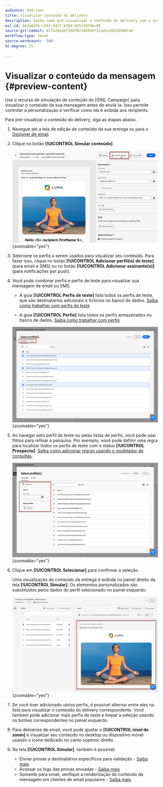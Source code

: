 ```yaml
---
audience: end-user
title: Visualizar conteúdo do delivery
description: Saiba como pré-visualizar o conteúdo de delivery com a interface do usuário da Web do Campaign
exl-id: 663a8395-c5b7-4427-bfdd-055230f9bc05
source-git-commit: 81fa26e44739d70218b949712a41a3d520900fa0
workflow-type: tm+mt
source-wordcount: '349'
ht-degree: 1%

---
```



# Visualizar o conteúdo da mensagem {#preview-content}

Use o recurso de simulação de conteúdo do [!DNL Campaign] para visualizar o conteúdo da sua mensagem antes de enviá-la. Isso permite controlar a personalização e verificar como ela é exibida aos recipients.

Para pré-visualizar o conteúdo do delivery, siga as etapas abaixo.

1. Navegue até a tela de edição de conteúdo da sua entrega ou para o [Designer de email](../email/get-started-email-designer.md).

1. Clique no botão **[!UICONTROL Simular conteúdo]**.

   ![](assets/simulate-button.png){zoomable="yes"}

1. Selecione os perfis a serem usados para visualizar seu conteúdo. Para fazer isso, clique no botão **[!UICONTROL Adicionar perfil(is) de teste]** (para email e SMS) ou no botão **[!UICONTROL Adicionar assinante(s)]** (para notificações por push).

1. Você pode combinar perfis e perfis de teste para visualizar sua mensagem de email ou SMS.

   * A guia **[!UICONTROL Perfis de teste]** lista todos os perfis de teste, que são destinatários adicionais e fictícios no banco de dados. [Saiba como trabalhar com perfis de teste](../audience/test-profiles.md)

   * A guia **[!UICONTROL Perfis]** lista todos os perfis armazenados no banco de dados. [Saiba como trabalhar com perfis](../audience/about-recipients.md)

   ![](assets/simulate-select-profiles.png){zoomable="yes"}

1. Ao navegar pelo perfil de teste ou pelas listas de perfis, você pode usar filtros para refinar a pesquisa. Por exemplo, você pode definir uma regra para localizar todos os perfis de teste com o status **[!UICONTROL Prospecto]**. [Saiba como adicionar regras usando o modelador de consultas](../query/query-modeler-overview.md).

   ![](assets/simulate-test-profile-filter.png){zoomable="yes"}

1. Clique em **[!UICONTROL Selecionar]** para confirmar a seleção.

   Uma visualização do conteúdo da entrega é exibida no painel direito da tela **[!UICONTROL Simular]**. Os elementos personalizados são substituídos pelos dados do perfil selecionado no painel esquerdo.

   ![](assets/simulate-preview.png){zoomable="yes"}

1. Se você tiver adicionado vários perfis, é possível alternar entre eles na lista para visualizar o conteúdo do delivery correspondente. Você também pode adicionar mais perfis de teste e limpar a seleção usando os botões correspondentes no painel esquerdo.

1. Para deliveries de email, você pode ajustar o **[!UICONTROL nível de zoom]** e visualizar seu conteúdo no desktop ou dispositivo móvel usando o ícone dedicado no canto superior direito.

1. Na tela **[!UICONTROL Simular]**, também é possível:
   * Enviar provas a destinatários específicos para validação - [Saiba mais](test-deliveries.md)
   * Acessar os logs das provas enviadas - [Saiba mais](test-deliveries.md#access-test-deliveries)
   * Somente para email, verifique a renderização do conteúdo da mensagem em clientes de email populares - [Saiba mais](email-rendering.md)



